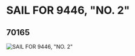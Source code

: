 # SAIL FOR 9446, "NO. 2"
## 70165
![SAIL FOR 9446, "NO. 2"](https://lc-www-live-s.legocdn.com/media/bricks/5/2/4653733.jpg)